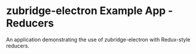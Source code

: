 # zubridge-electron Example App - Reducers

An application demonstrating the use of zubridge-electron with Redux-style reducers.

